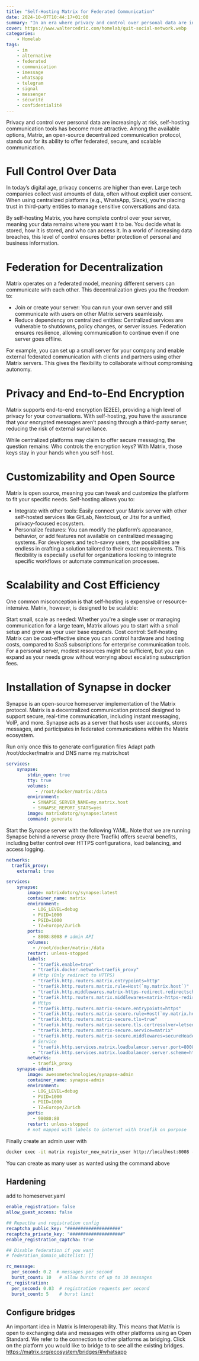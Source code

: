 ```yaml
---
title: "Self-Hosting Matrix for Federated Communication"
date: 2024-10-07T10:44:17+01:00
summary: "In an era where privacy and control over personal data are increasingly at risk, self-hosting communication tools has become more attractive. Among the available options, Matrix, an open-source decentralized communication protocol, stands out for its ability to offer federated, secure, and scalable communication."
cover: https://www.waltercedric.com/homelab/quit-social-network.webp
categories:
    - Homelab
tags:
    - im
    - alternative
    - federated
    - communication
    - imessage
    - whatsapp
    - telegram
    - signal
    - messenger
    - sécurité
    - confidentialité
---
```


Privacy and control over personal data are increasingly at risk, self-hosting communication tools has become more attractive. Among the available options, Matrix, an open-source decentralized communication protocol, stands out for its ability to offer federated, secure, and scalable communication.

# Full Control Over Data

In today’s digital age, privacy concerns are higher than ever. Large tech companies collect vast amounts of data, often without explicit user consent. When using centralized platforms (e.g., WhatsApp, Slack), you're placing trust in third-party entities to manage sensitive conversations and data.

By self-hosting Matrix, you have complete control over your server, meaning your data remains where you want it to be. You decide what is stored, how it is stored, and who can access it. In a world of increasing data breaches, this level of control ensures better protection of personal and business information.

# Federation for Decentralization

Matrix operates on a federated model, meaning different servers can communicate with each other. This decentralization gives you the freedom to:
* Join or create your server: You can run your own server and still communicate with users on other Matrix servers seamlessly.
* Reduce dependency on centralized entities: Centralized services are vulnerable to shutdowns, policy changes, or server issues. Federation ensures resilience, allowing communication to continue even if one server goes offline.

For example, you can set up a small server for your company and enable external federated communication with clients and partners using other Matrix servers. This gives the flexibility to collaborate without compromising autonomy.

# Privacy and End-to-End Encryption

Matrix supports end-to-end encryption (E2EE), providing a high level of privacy for your conversations. With self-hosting, you have the assurance that your encrypted messages aren’t passing through a third-party server, reducing the risk of external surveillance.

While centralized platforms may claim to offer secure messaging, the question remains: Who controls the encryption keys? With Matrix, those keys stay in your hands when you self-host.

# Customizability and Open Source

Matrix is open source, meaning you can tweak and customize the platform to fit your specific needs. Self-hosting allows you to:
* Integrate with other tools: Easily connect your Matrix server with other self-hosted services like GitLab, Nextcloud, or Jitsi for a unified, privacy-focused ecosystem.
* Personalize features: You can modify the platform’s appearance, behavior, or add features not available on centralized messaging systems.
For developers and tech-savvy users, the possibilities are endless in crafting a solution tailored to their exact requirements. This flexibility is especially useful for organizations looking to integrate specific workflows or automate communication processes.

# Scalability and Cost Efficiency

One common misconception is that self-hosting is expensive or resource-intensive. Matrix, however, is designed to be scalable:

Start small, scale as needed: Whether you're a single user or managing communication for a large team, Matrix allows you to start with a small setup and grow as your user base expands.
Cost control: Self-hosting Matrix can be cost-effective since you can control hardware and hosting costs, compared to SaaS subscriptions for enterprise communication tools.
For a personal server, modest resources might be sufficient, but you can expand as your needs grow without worrying about escalating subscription fees.

# Installation of Synapse in docker
Synapse is an open-source homeserver implementation of the Matrix protocol. Matrix is a decentralized communication protocol designed to support secure, real-time communication, including instant messaging, VoIP, and more. Synapse acts as a server that hosts user accounts, stores messages, and participates in federated communications within the Matrix ecosystem.

Run only once this to generate configuration files
Adapt path /root/docker/matrix and DNS name my.matrix.host 
```yaml
services:
    synapse:
        stdin_open: true
        tty: true
        volumes:
           - /root/docker/matrix:/data
        environment:
          - SYNAPSE_SERVER_NAME=my.matrix.host
          - SYNAPSE_REPORT_STATS=yes
        image: matrixdotorg/synapse:latest
        command: generate
```
Start the Synapse server with the following YAML.
Note that we are running Synapse behind a reverse proxy (here Traefik) offers several benefits, including better control over HTTPS configurations, load balancing, and access logging.

```yaml
networks:
  traefik_proxy:
    external: true

services:
    synapse:
        image: matrixdotorg/synapse:latest
        container_name: matrix
        environment:
          - LOG_LEVEL=debug
          - PUID=1000
          - PGID=1000
          - TZ=Europe/Zurich
        ports:
          - 8008:8008 # admin API
        volumes:
          - /root/docker/matrix:/data
        restart: unless-stopped
        labels:
          - "traefik.enable=true"
          - "traefik.docker.network=traefik_proxy"
          # Http (Only redirect to HTTPS)
          - "traefik.http.routers.matrix.entrypoints=http"
          - "traefik.http.routers.matrix.rule=Host(`my.matrix.host`)"
          - "traefik.http.middlewares.matrix-https-redirect.redirectscheme.scheme=https"
          - "traefik.http.routers.matrix.middlewares=matrix-https-redirect"
          # Https
          - "traefik.http.routers.matrix-secure.entrypoints=https"
          - "traefik.http.routers.matrix-secure.rule=Host(`my.matrix.host`)"
          - "traefik.http.routers.matrix-secure.tls=true"
          - "traefik.http.routers.matrix-secure.tls.certresolver=letsencrypt"
          - "traefik.http.routers.matrix-secure.service=matrix"
          - "traefik.http.routers.matrix-secure.middlewares=secureHeaders@file"
          # Service
          - "traefik.http.services.matrix.loadbalancer.server.port=8008"
          - "traefik.http.services.matrix.loadbalancer.server.scheme=http"
        networks:
          - traefik_proxy
    synapse-admin:
        image: awesometechnologies/synapse-admin
        container_name: synapse-admin
        environment:
          - LOG_LEVEL=debug
          - PUID=1000
          - PGID=1000
          - TZ=Europe/Zurich
        ports:
          - 98080:80
        restart: unless-stopped
        # not mapped with labels to internet with traefik on purpose
```

Finally create an admin user with
```bash
docker exec -it matrix register_new_matrix_user http://localhost:8008 -c /data/homeserver.yaml -u adminUsername -p adminPassword
```

You can create as many user as wanted using the command above

## Hardening
add to homeserver.yaml

```yaml
enable_registration: false
allow_guest_access: false

## Repactha and registration config
recaptcha_public_key: "####################"
recaptcha_private_key: "####################"
enable_registration_captcha: true

## Disable federation if you want
# federation_domain_whitelist: []

rc_message:
  per_second: 0.2  # messages per second
  burst_count: 10   # allow bursts of up to 10 messages
rc_registration:
  per_second: 0.03  # registration requests per second
  burst_count: 5    # burst limit
```
        
## Configure bridges
An important idea in Matrix is Interoperability. This means that Matrix is open to exchanging data and messages with other platforms using an Open Standard. We refer to the connection to other platforms as bridging. Click on the platform you would like to bridge to to see all the existing bridges.
https://matrix.org/ecosystem/bridges/#whatsapp